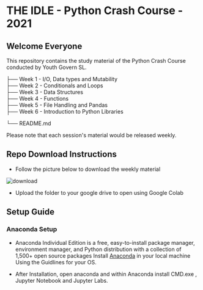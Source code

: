 # THE IDLE -  Python Crash Course - 2021

## Welcome Everyone 

This repository contains the study material of the Python Crash Course conducted by Youth Govern SL.


├── Week 1  - I/O, Data types and Mutability              
├── Week 2  - Conditionals and Loops                  
├── Week 3  - Data Structures                   
├── Week 4  - Functions                 
├── Week 5  - File Handling and Pandas               
├── Week 6  - Introduction to Python Libraries

└── README.md

Please note that each session's material would be released weekly.

## Repo Download Instructions

- Follow the picture below to download the weekly material

![download](https://github.com/youthgovernsl/THE-IDLE-PythonCrashCourse-2021/blob/main/images/download.jpg)

- Upload the folder to your google drive to open using Google Colab

## Setup Guide 

### Anaconda Setup


- Anaconda Individual Edition is a free, easy-to-install package manager, environment manager, and Python distribution with a collection of 1,500+ open source packages
Install [Anaconda](https://docs.anaconda.com/anaconda/install/) in your local machine Using the Guidlines for your OS.

- After Installation, open anaconda and within Anaconda install CMD.exe , Jupyter Notebook and Jupyter Labs. 

